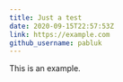 ```yaml
---
title: Just a test
date: 2020-09-15T22:57:53Z
link: https://example.com
github_username: pabluk
---
```

This is an example.

